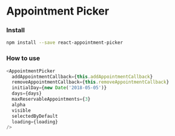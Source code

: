 # Appointment Picker

### Install
```bash
npm install --save react-appointment-picker
```

### How to use
```javascript
<AppointmentPicker
  addAppointmentCallback={this.addAppointmentCallback}
  removeAppointmentCallback={this.removeAppointmentCallback}
  initialDay={new Date('2018-05-05')}
  days={days}
  maxReservableAppointments={3}
  alpha
  visible
  selectedByDefault
  loading={loading}
/>
```
